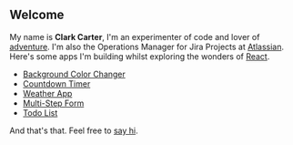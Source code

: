 ## Welcome

My name is **Clark Carter**, I'm an experimenter of code and lover of [adventure](http://www.adventureplaybook.com/about/). I'm also the Operations Manager for Jira Projects at [Atlassian](https://www.atlassian.com/). Here's some apps I'm building whilst exploring the wonders of [React](https://facebook.github.io/react/).

- [Background Color Changer](https://github.com/clarkcarter/bg-colour-changer)
- [Countdown Timer](https://github.com/clarkcarter/timer)
- [Weather App](https://github.com/clarkcarter/weather)
- [Multi-Step Form](https://github.com/clarkcarter/multi-step-form)
- [Todo List](https://github.com/clarkcarter/todo)

And that's that. Feel free to [say hi](mailto:clark@clarkcarter.com).
